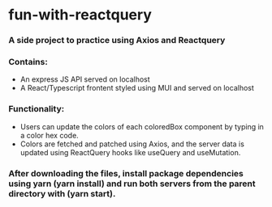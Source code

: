 # fun-with-reactquery  

### A side project to practice using Axios and Reactquery  
  
### Contains:
 - An express JS API served on localhost  
 - A React/Typescript frontent styled using MUI and served on localhost  
   
 ### Functionality:  
 - Users can update the colors of each coloredBox component by typing in a color hex code.  
 - Colors are fetched and patched using Axios, and the server data is updated using ReactQuery hooks like useQuery and useMutation.   
   
 ### After downloading the files, install package dependencies using yarn (yarn install) and run both servers from the parent directory with (yarn start).
